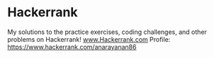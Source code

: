 # Hackerrank

My solutions to the practice exercises, coding challenges, and other problems on Hackerrank!
www.Hackerrank.com
Profile: https://www.hackerrank.com/anarayanan86
